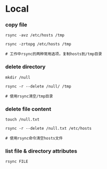 # Local

### copy file

```
rsync -avz /etc/hosts /tmp

rsync -zrtopg /etc/hosts /tmp

# 工作中rsync的两种常用选项，复制hosts到/tmp目录
```



### delete directory

```
​mkdir /null

rsync -r --delete /null/ /tmp

# 使用rsync清空/tmp目录
```



### delete file content

```
touch /null.txt

rsync -r --delete /null.txt /etc/hosts

# 使用rsync命令清空hosts文件
```



### list file & directory attributes

```
rsync FILE
```

